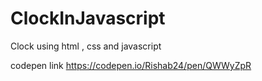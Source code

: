 # ClockInJavascript
Clock using html , css and javascript 

codepen link https://codepen.io/Rishab24/pen/QWWyZpR
